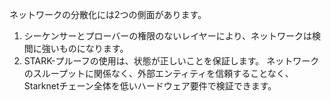 ネットワークの分散化には2つの側面があります。

1. シーケンサーとプローバーの権限のないレイヤーにより、ネットワークは検閲に強いものになります。
2. STARK-プルーフの使用は、状態が正しいことを保証します。 ネットワークのスループットに関係なく、外部エンティティを信頼することなく、Starknetチェーン全体を低いハードウェア要件で検証できます。